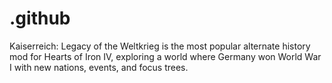 # .github
Kaiserreich: Legacy of the Weltkrieg is the most popular alternate history mod for Hearts of Iron IV, exploring a world where Germany won World War I with new nations, events, and focus trees.
